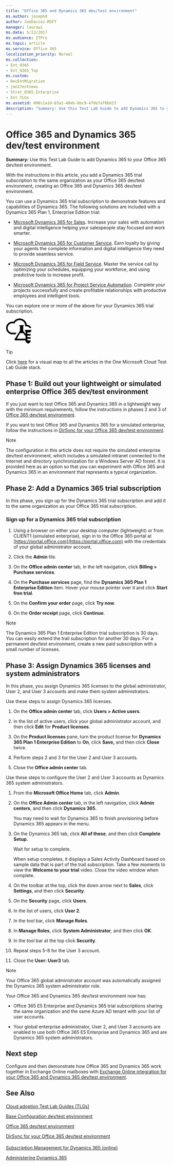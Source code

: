```yaml
---
title: "Office 365 and Dynamics 365 dev/test environment"
ms.author: josephd
author: JoeDavies-MSFT
manager: laurawi
ms.date: 5/22/2017
ms.audience: ITPro
ms.topic: article
ms.service: Office 365
localization_priority: Normal
ms.collection:
- Ent_O365
- Ent_O365_Top
ms.custom:
- DecEntMigration
- jan17entnews
- Strat_O365_Enterprise
- Ent_TLGs
ms.assetid: 098c1a1d-83a1-40eb-bbc9-47de7af8bb23
description: "Summary: Use this Test Lab Guide to add Dynamics 365 to your Office 365 dev/test environment."
---
```


# Office 365 and Dynamics 365 dev/test environment

 **Summary:** Use this Test Lab Guide to add Dynamics 365 to your Office 365 dev/test environment.
  
With the instructions in this article, you add a Dynamics 365 trial subscription to the same organization as your Office 365 dev/test environment, creating an Office 365 and Dynamics 365 dev/test environment.
  
You can use a Dynamics 365 trial subscription to demonstrate features and capabilities of Dynamics 365. The following solutions are included with a Dynamics 365 Plan 1, Enterprise Edition trial:
  
- [Microsoft Dynamics 365 for Sales](https://www.microsoft.com/dynamics365/sales). Increase your sales with automation and digital intelligence helping your salespeople stay focused and work smarter.
    
- [Microsoft Dynamics 365 for Customer Service](https://www.microsoft.com/dynamics365/customer-service). Earn loyalty by giving your agents the complete information and digital intelligence they need to provide seamless service.
    
- [Microsoft Dynamics 365 for Field Service](https://www.microsoft.com/dynamics365/field-service). Master the service call by optimizing your schedules, equipping your workforce, and using predictive tools to increase profit.
    
- [Microsoft Dynamics 365 for Project Service Automation](https://www.microsoft.com/en-us/dynamics365/project-service-automation). Complete your projects successfully and create profitable relationships with productive employees and intelligent tools.
    
You can explore one or more of the above for your Dynamics 365 trial subscription.
  
![Test Lab Guides in the Microsoft Cloud](images/24ad0d1b-3274-40fb-972a-b8188b7268d1.png)
  
> [!TIP]
> Click [here](http://aka.ms/catlgstack) for a visual map to all the articles in the One Microsoft Cloud Test Lab Guide stack.
  
## Phase 1: Build out your lightweight or simulated enterprise Office 365 dev/test environment

If you just want to test Office 365 and Dynamics 365 in a lightweight way with the minimum requirements, follow the instructions in phases 2 and 3 of [Office 365 dev/test environment](office-365-dev-test-environment.md).
  
If you want to test Office 365 and Dynamics 365 for a simulated enterprise, follow the instructions in [DirSync for your Office 365 dev/test environment](dirsync-for-your-office-365-dev-test-environment.md).
  
> [!NOTE]
> The configuration in this article does not require the simulated enterprise dev/test environment, which includes a simulated intranet connected to the Internet and directory synchronization for a Windows Server AD forest. It is provided here as an option so that you can experiment with Office 365 and Dynamics 365 in an environment that represents a typical organization. 
  
## Phase 2: Add a Dynamics 365 trial subscription

In this phase, you sign up for the Dynamics 365 trial subscription and add it to the same organization as your Office 365 trial subscription.
  
### Sign up for a Dynamics 365 trial subscription

1. Using a browser on either your desktop computer (lightweight) or from CLIENT1 (simulated enterprise), sign in to the Office 365 portal at [https://portal.office.com](https://portal.office.com) with the credentials of your global administrator account.
    
2. Click the **Admin** tile.
    
3. On the **Office admin center** tab, in the left navigation, click **Billing > Purchase services**.
    
4. On the **Purchase services** page, find the **Dynamics 365 Plan 1 Enterprise Edition** item. Hover your mouse pointer over it and click **Start free trial**.
    
5. On the **Confirm your order** page, click **Try now**.
    
6. On the **Order receipt** page, click **Continue**.
    
> [!NOTE]
> The Dynamics 365 Plan 1 Enterprise Edition trial subscription is 30 days. You can easily extend the trail subscription for another 30 days. For a permanent dev/test environment, create a new paid subscription with a small number of licenses. 
  
## Phase 3: Assign Dynamics 365 licenses and system administrators

In this phase, you assign Dynamics 365 licenses to the global administrator, User 2, and User 3 accounts and make them system administrators.
  
Use these steps to assign Dynamics 365 licenses.
  
1. On the **Office admin center** tab, click **Users > Active users**.
    
2. In the list of active users, click your global administrator account, and then click **Edit** for **Product licenses**.
    
3. On the **Product licenses** pane, turn the product license for **Dynamics 365 Plan 1 Enterprise Edition** to **On**, click **Save,** and then click **Close** twice.
    
4. Perform steps 2 and 3 for the User 2 and User 3 accounts.
    
5. Close the **Office admin center** tab.
    
Use these steps to configure the User 2 and User 3 accounts as Dynamics 365 system administrators.
  
1. From the **Microsoft Office Home** tab, click **Admin**.
    
2. On the **Office Admin center** tab, in the left navigation, click **Admin centers**, and then click **Dynamics 365**.
    
    You may need to wait for Dynamics 365 to finish provisioning before Dynamics 365 appears in the menu.
    
3. On the Dynamics 365 tab, click **All of these**, and then click **Complete Setup.**
    
    Wait for setup to complete.
    
    When setup completes, it displays a Sales Activity Dashboard based on sample data that is part of the trail subscription. Take a few moments to view the **Welcome to your trial** video. Close the video window when complete.
    
4. On the toolbar at the top, click the down arrow next to **Sales**, click **Settings**, and then click **Security**.
    
5. On the **Security** page, click **Users**.
    
6. In the list of users, click **User 2**.
    
7. In the tool bar, click **Manage Roles**.
    
8. In **Manage Roles**, click **System Administrator**, and then click **OK**.
    
9. In the tool bar at the top click **Security**.
    
10. Repeat steps 5-8 for the User 3 account.
    
11. Close the **User: User3** tab.
    
> [!NOTE]
> Your Office 365 global administrator account was automatically assigned the Dynamics 365 system administrator role. 
  
Your Office 365 and Dynamics 365 dev/test environment now has:
  
- Office 365 E5 Enterprise and Dynamics 365 trial subscriptions sharing the same organization and the same Azure AD tenant with your list of user accounts.
    
- Your global enterprise administrator, User 2, and User 3 accounts are enabled to use both Office 365 E5 Enterprise and Dynamics 365 and are Dynamics 365 system administrators.
    
## Next step

Configure and then demonstrate how Office 365 and Dynamics 365 work together in Exchange Online mailboxes with [Exchange Online integration for your Office 365 and Dynamics 365 dev/test environment](exchange-online-integration-for-your-office-365-and-dynamics-365-dev-test-enviro.md).
  
## See Also

#### 

[Cloud adoption Test Lab Guides (TLGs)](cloud-adoption-test-lab-guides-tlgs.md)
  
[Base Configuration dev/test environment](base-configuration-dev-test-environment.md)
  
[Office 365 dev/test environment](office-365-dev-test-environment.md)
  
[DirSync for your Office 365 dev/test environment](dirsync-for-your-office-365-dev-test-environment.md)
#### 

[Subscription Management for Dynamics 365 (online)](https://technet.microsoft.com/library/jj679903.aspx)
  
[Administering Dynamics 365](https://technet.microsoft.com/library/dn531101.aspx)

